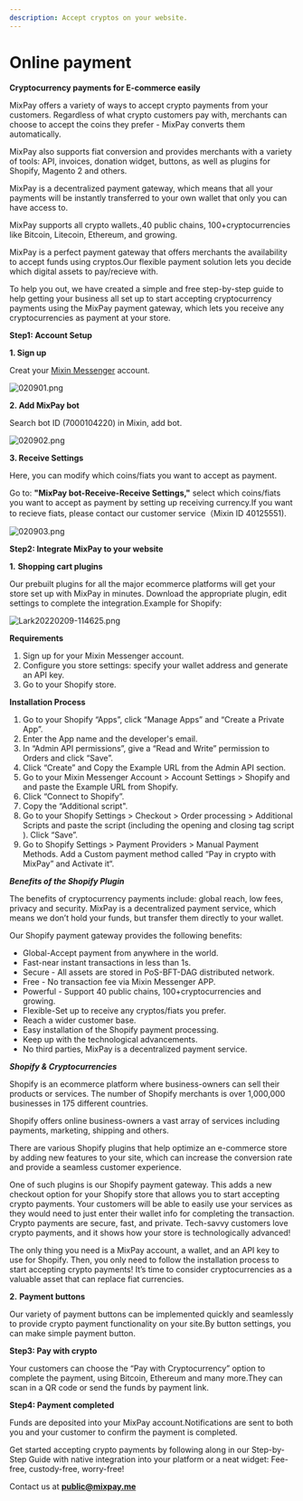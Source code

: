 ```yaml
---
description: Accept cryptos on your website.
---
```


# Online payment

**Cryptocurrency payments for E-commerce easily**

MixPay offers a variety of ways to accept crypto payments from your customers. Regardless of what crypto customers pay with, merchants can choose to accept the coins they prefer - MixPay converts them automatically.

MixPay also supports fiat conversion and provides merchants with a variety of tools: API, invoices, donation widget, buttons, as well as plugins for Shopify, Magento 2 and others.

MixPay is a decentralized payment gateway, which means that all your payments will be instantly transferred to your own wallet that only you can have access to.

MixPay supports all crypto wallets.,40 public chains, 100+cryptocurrencies like Bitcoin, Litecoin, Ethereum, and growing.

MixPay is a perfect payment gateway that offers merchants the availability to accept funds using cryptos.Our flexible payment solution lets you decide which digital assets to pay/recieve with.

To help you out, we have created a simple and free step-by-step guide to help getting your business all set up to start accepting cryptocurrency payments using the MixPay payment gateway, which lets you receive any cryptocurrencies as payment at your store.

**Step1: Account Setup**

**1. Sign up**

Creat your [Mixin Messenger](https://mixin.one/messenger) account.

![020901.png](https://s2.loli.net/2022/02/09/wZlivk74XQuKVeb.png)

**2. Add MixPay bot**

Search bot ID (7000104220) in Mixin, add bot.

![020902.png](https://s2.loli.net/2022/02/09/6yG9c8xId5qAzH3.png)

**3. Receive Settings**

Here, you can modify which coins/fiats you want to accept as payment.

Go to: **"MixPay bot-Receive-Receive Settings,"** select which coins/fiats you want to accept as payment by setting up receiving currency.If you want to recieve fiats, please contact our customer service（Mixin ID 40125551).

&#x20;

![020903.png](https://s2.loli.net/2022/02/09/wCbEd7yKPUMg4Zv.png)

**Step2: Integrate MixPay to your website**

**1.** **Shopping cart plugins**

Our prebuilt plugins for all the major ecommerce platforms will get your store set up with MixPay in minutes. Download the appropriate plugin, edit settings to complete the integration.Example for Shopify:

![Lark20220209-114625.png](https://s2.loli.net/2022/02/09/KQeHrSpdiA8FnRU.png)

**Requirements**

1. Sign up for your Mixin Messenger account.
2. Configure you store settings: specify your wallet address and generate an API key.
3. Go to your Shopify store.

**Installation Process**

1. Go to your Shopify “Apps”, click “Manage Apps” and “Create a Private App”.
2. Enter the App name and the developer's email.
3. In “Admin API permissions”, give a “Read and Write” permission to Orders and click “Save”.
4. Click “Create” and Copy the Example URL from the Admin API section.
5. Go to your Mixin Messenger Account > Account Settings > Shopify and and paste the Example URL from Shopify.
6. Click “Connect to Shopify”.
7. Copy the “Additional script".
8. Go to your Shopify Settings > Checkout > Order processing > Additional Scripts and paste the script (including the opening and closing tag script ). Click “Save”.
9. Go to Shopify Settings > Payment Providers > Manual Payment Methods. Add a Custom payment method called “Pay in crypto with MixPay” and Activate it“.

_**Benefits of the Shopify Plugin**_&#x20;

The benefits of cryptocurrency payments include: global reach, low fees, privacy and security. MixPay is a decentralized payment service, which means we don’t hold your funds, but transfer them directly to your wallet.&#x20;

Our Shopify payment gateway provides the following benefits:

* Global-Accept payment from anywhere in the world.&#x20;
* Fast-near instant transactions in less than 1s.&#x20;
* Secure - All assets are stored in PoS-BFT-DAG distributed network.&#x20;
* Free - No transaction fee via Mixin Messenger APP.&#x20;
* Powerful - Support 40 public chains, 100+cryptocurrencies and growing.&#x20;
* Flexible-Set up to receive any cryptos/fiats you prefer.&#x20;
* Reach a wider customer base.&#x20;
* Easy installation of the Shopify payment processing.&#x20;
* Keep up with the technological advancements.&#x20;
* No third parties, MixPay is a decentralized payment service.

_**Shopify & Cryptocurrencies**_&#x20;

Shopify is an ecommerce platform where business-owners can sell their products or services. The number of Shopify merchants is over 1,000,000 businesses in 175 different countries.&#x20;

Shopify offers online business-owners a vast array of services including payments, marketing, shipping and others.&#x20;

There are various Shopify plugins that help optimize an e-commerce store by adding new features to your site, which can increase the conversion rate and provide a seamless customer experience.&#x20;

One of such plugins is our Shopify payment gateway. This adds a new checkout option for your Shopify store that allows you to start accepting crypto payments. Your customers will be able to easily use your services as they would need to just enter their wallet info for completing the transaction. Crypto payments are secure, fast, and private. Tech-savvy customers love crypto payments, and it shows how your store is technologically advanced!&#x20;

The only thing you need is a MixPay account, a wallet, and an API key to use for Shopify. Then, you only need to follow the installation process to start accepting crypto payments! It’s time to consider cryptocurrencies as a valuable asset that can replace fiat currencies.

**2.** **Payment buttons**

Our variety of payment buttons can be implemented quickly and seamlessly to provide crypto payment functionality on your site.By button settings, you can make simple payment button.

**Step3: Pay with crypto**

Your customers can choose the “Pay with Cryptocurrency” option to complete the payment, using Bitcoin, Ethereum and many more.They can scan in a QR code or send the funds by payment link.

**Step4: Payment completed**

Funds are deposited into your MixPay account.Notifications are sent to both you and your customer to confirm the payment is completed.



Get started accepting crypto payments by following along in our Step-by-Step Guide with native integration into your platform or a neat widget: Fee-free, custody-free, worry-free!

Contact us at **public@mixpay.me**
